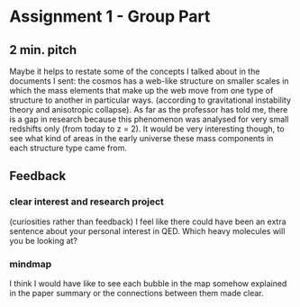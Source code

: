 # Assignment 1 - Group Part

## 2 min. pitch

Maybe it helps to restate some of the concepts I talked about in the documents I sent: the cosmos has a web-like structure on smaller scales in which the mass elements that make up the web move from one type of structure to another in particular ways. (according to gravitational instability theory and anisotropic collapse).
As far as the professor has told me, there is a gap in research because this phenomenon was analysed for very small redshifts only (from today to z = 2). It would be very interesting though, to see what kind of areas in the early universe these mass components in each structure type came from.

## Feedback

### clear interest and research project

(curiosities rather than feedback) I feel like there could have been an extra sentence about your personal interest in QED. Which heavy molecules will you be looking at?

### mindmap

I think I would have like to see each bubble in the map somehow explained in the paper summary or the connections between them made clear.
